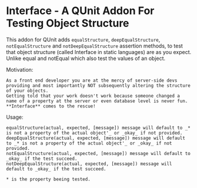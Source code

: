 Interface - A QUnit Addon For Testing Object Structure
================================
This addon for QUnit adds `equalStructure`, `deepEqualStructure`, `notEqualStructure` and `notDeepEqualStructure` assertion methods, to test that
object structure (called Interface in static languages) are as you expect. Unlike equal and notEqual which also test the values of an object.

Motivation:

	As a front end developer you are at the mercy of server-side devs providing and most importantly NOT subsequently altering the structure of your objects.
	Getting told that your work doesn't work because someone changed a name of a property at the server or even database level is never fun.
	**Interface** comes to the rescue!

Usage:

    equalStructure(actual, expected, [message]) message will default to _* is not a property of the actual object'_ or _okay_ if not provided.
    deepEqualStructure(actual, expected, [message]) message will default to _* is not a property of the actual object'_ or _okay_ if not provided.
    notEqualStructure(actual, expected, [message]) message will default to _okay_ if the test succeed.
    notDeepEqualStructure(actual, expected, [message]) message will default to _okay_ if the test succeed.

	* is the property beeing tested.